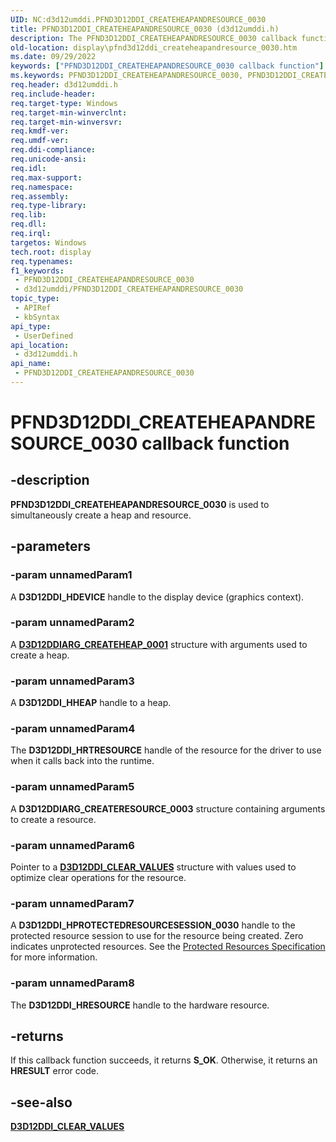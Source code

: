 ```yaml
---
UID: NC:d3d12umddi.PFND3D12DDI_CREATEHEAPANDRESOURCE_0030
title: PFND3D12DDI_CREATEHEAPANDRESOURCE_0030 (d3d12umddi.h)
description: The PFND3D12DDI_CREATEHEAPANDRESOURCE_0030 callback function simultaneously creates a heap and resource.
old-location: display\pfnd3d12ddi_createheapandresource_0030.htm
ms.date: 09/29/2022
keywords: ["PFND3D12DDI_CREATEHEAPANDRESOURCE_0030 callback function"]
ms.keywords: PFND3D12DDI_CREATEHEAPANDRESOURCE_0030, PFND3D12DDI_CREATEHEAPANDRESOURCE_0030 callback, PFND3D12DDI_CREATEHEAPANDRESOURCE_0030 callback function [Display Devices], d3d12umddi/PFND3D12DDI_CREATEHEAPANDRESOURCE_0030, display.pfnd3d12ddi_createheapandresource_0030
req.header: d3d12umddi.h
req.include-header: 
req.target-type: Windows
req.target-min-winverclnt: 
req.target-min-winversvr: 
req.kmdf-ver: 
req.umdf-ver: 
req.ddi-compliance: 
req.unicode-ansi: 
req.idl: 
req.max-support: 
req.namespace: 
req.assembly: 
req.type-library: 
req.lib: 
req.dll: 
req.irql: 
targetos: Windows
tech.root: display
req.typenames: 
f1_keywords:
 - PFND3D12DDI_CREATEHEAPANDRESOURCE_0030
 - d3d12umddi/PFND3D12DDI_CREATEHEAPANDRESOURCE_0030
topic_type:
 - APIRef
 - kbSyntax
api_type:
 - UserDefined
api_location:
 - d3d12umddi.h
api_name:
 - PFND3D12DDI_CREATEHEAPANDRESOURCE_0030
---
```


# PFND3D12DDI_CREATEHEAPANDRESOURCE_0030 callback function

## -description

**PFND3D12DDI_CREATEHEAPANDRESOURCE_0030** is used to simultaneously create a heap and resource.

## -parameters

### -param unnamedParam1

A **D3D12DDI_HDEVICE** handle to the display device (graphics context).

### -param unnamedParam2

A [**D3D12DDIARG_CREATEHEAP_0001**](ns-d3d12umddi-d3d12ddiarg_createheap_0001.md) structure with arguments used to create a heap.

### -param unnamedParam3

A **D3D12DDI_HHEAP** handle to a heap.

### -param unnamedParam4

The **D3D12DDI_HRTRESOURCE** handle of the resource for the driver to use when it calls back into the runtime.

### -param unnamedParam5

A **D3D12DDIARG_CREATERESOURCE_0003** structure containing arguments to create a resource.

### -param unnamedParam6

Pointer to a [**D3D12DDI_CLEAR_VALUES**](ns-d3d12umddi-d3d12ddi_clear_values.md) structure with values used to optimize clear operations for the resource.

### -param unnamedParam7

A **D3D12DDI_HPROTECTEDRESOURCESESSION_0030** handle to the protected resource session to use for the resource being created. Zero indicates unprotected resources. See the [Protected Resources Specification](https://microsoft.github.io/DirectX-Specs/d3d/ProtectedResources.html) for more information.

### -param unnamedParam8

The **D3D12DDI_HRESOURCE** handle to the hardware resource.

## -returns

If this callback function succeeds, it returns **S_OK**. Otherwise, it returns an **HRESULT** error code.

## -see-also

[**D3D12DDI_CLEAR_VALUES**](ns-d3d12umddi-d3d12ddi_clear_values.md)
